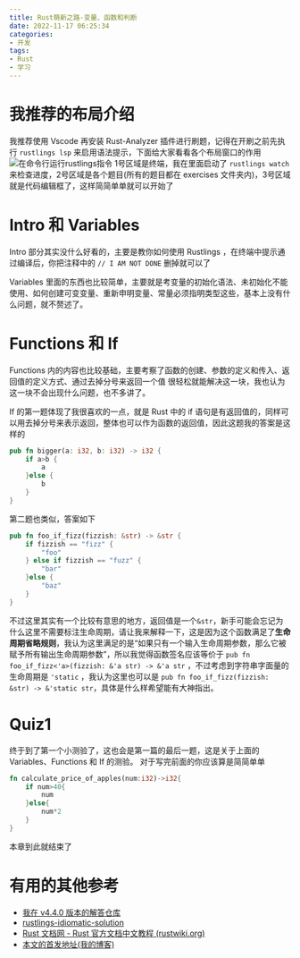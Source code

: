 ```yaml
---
title: Rust萌新之路-变量、函数和判断
date: 2022-11-17 06:25:34
categories:
- 开发
tags:
- Rust
- 学习
---
```

# 我推荐的布局介绍
我推荐使用 Vscode 再安装 Rust-Analyzer 插件进行刷题，记得在开刷之前先执行 `rustlings lsp` 来启用语法提示，下面给大家看看各个布局窗口的作用
![在命令行运行rustlings指令](1.png)
1号区域是终端，我在里面启动了 `rustlings watch` 来检查进度，2号区域是各个题目(所有的题目都在 exercises 文件夹内)，3号区域就是代码编辑框了，这样简简单单就可以开始了

# Intro 和 Variables
Intro 部分其实没什么好看的，主要是教你如何使用 Rustlings ，在终端中提示通过编译后，你把注释中的 `// I AM NOT DONE` 删掉就可以了

Variables 里面的东西也比较简单，主要就是考变量的初始化语法、未初始化不能使用、如何创建可变变量、重新申明变量、常量必须指明类型这些，基本上没有什么问题，就不赘述了。

# Functions 和 If
Functions 内的内容也比较基础，主要考察了函数的创建、参数的定义和传入、返回值的定义方式、通过去掉分号来返回一个值
很轻松就能解决这一块，我也认为这一块不会出现什么问题，也不多讲了。

If 的第一题体现了我很喜欢的一点，就是 Rust 中的 if 语句是有返回值的，同样可以用去掉分号来表示返回，整体也可以作为函数的返回值，因此这题我的答案是这样的
```Rust
pub fn bigger(a: i32, b: i32) -> i32 {
    if a>b {
        a
    }else {
        b
    }
}
```
第二题也类似，答案如下
```Rust
pub fn foo_if_fizz(fizzish: &str) -> &str {
    if fizzish == "fizz" {
        "foo"
    } else if fizzish == "fuzz" {
        "bar"
    }else {
        "baz"
    }
}
```
不过这里其实有一个比较有意思的地方，返回值是一个`&str`，新手可能会忘记为什么这里不需要标注生命周期，请让我来解释一下，这是因为这个函数满足了**生命周期省略规则**，我认为这里满足的是“如果只有一个输入生命周期参数，那么它被赋予所有输出生命周期参数”，所以我觉得函数签名应该等价于 `pub fn foo_if_fizz<'a>(fizzish: &'a str) -> &'a str` ，不过考虑到字符串字面量的生命周期是 `'static` ，我认为这里也可以是 `pub fn foo_if_fizz(fizzish: &str) -> &'static str`，具体是什么样希望能有大神指出。

# Quiz1
终于到了第一个小测验了，这也会是第一篇的最后一题，这是关于上面的 Variables、Functions 和 If 的测验。
对于写完前面的你应该算是简简单单
```Rust
fn calculate_price_of_apples(num:i32)->i32{
    if num>40{
        num
    }else{
        num*2
    }
}
```
本章到此就结束了

# 有用的其他参考
- [我在 v4.4.0 版本的解答仓库](https://github.com/mcthesw/my-rustlings-solution)
- [rustlings-idiomatic-solution](https://github.com/alexxroche/rustlings-idiomatic-solutions)
- [Rust 文档网 - Rust 官方文档中文教程 (rustwiki.org)](https://rustwiki.org/)
- [本文的首发地址(我的博客)](https://blog.sworld.club)